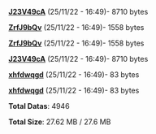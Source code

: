 [**J23V49cA**](/data/J23V49cA.txt) (25/11/22 - 16:49)- 8710 bytes

[**ZrfJ9bQv**](/data/ZrfJ9bQv.txt) (25/11/22 - 16:49)- 1558 bytes

[**ZrfJ9bQv**](/data/ZrfJ9bQv.txt) (25/11/22 - 16:49)- 1558 bytes

[**J23V49cA**](/data/J23V49cA.txt) (25/11/22 - 16:49)- 8710 bytes

[**xhfdwqgd**](/data/xhfdwqgd.txt) (25/11/22 - 16:49)- 83 bytes

[**xhfdwqgd**](/data/xhfdwqgd.txt) (25/11/22 - 16:49)- 83 bytes

**Total Datas**: 4946

**Total Size**: 27.62 MB / 27.6 MB
